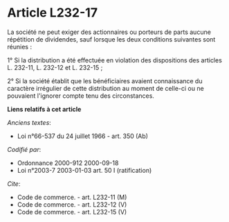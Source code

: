 # Article L232-17

La société ne peut exiger des actionnaires ou porteurs de parts aucune répétition de dividendes, sauf lorsque les deux
conditions suivantes sont réunies :

1° Si la distribution a été effectuée en violation des dispositions des articles L. 232-11, L. 232-12 et L. 232-15 ;

2° Si la société établit que les bénéficiaires avaient connaissance du caractère irrégulier de cette distribution au moment
de celle-ci ou ne pouvaient l'ignorer compte tenu des circonstances.

**Liens relatifs à cet article**

_Anciens textes_:

  - Loi n°66-537 du 24 juillet 1966 - art. 350 (Ab)

_Codifié par_:

  - Ordonnance 2000-912 2000-09-18
  - Loi n°2003-7 2003-01-03 art. 50 I (ratification)

_Cite_:

  - Code de commerce. - art. L232-11 (M)
  - Code de commerce. - art. L232-12 (V)
  - Code de commerce. - art. L232-15 (V)
